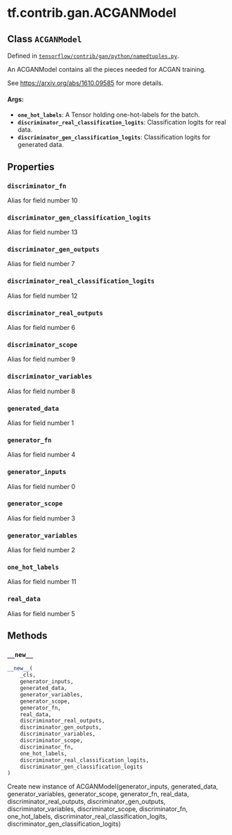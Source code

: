 <div itemscope itemtype="http://developers.google.com/ReferenceObject">
<meta itemprop="name" content="tf.contrib.gan.ACGANModel" />
<meta itemprop="property" content="discriminator_fn"/>
<meta itemprop="property" content="discriminator_gen_classification_logits"/>
<meta itemprop="property" content="discriminator_gen_outputs"/>
<meta itemprop="property" content="discriminator_real_classification_logits"/>
<meta itemprop="property" content="discriminator_real_outputs"/>
<meta itemprop="property" content="discriminator_scope"/>
<meta itemprop="property" content="discriminator_variables"/>
<meta itemprop="property" content="generated_data"/>
<meta itemprop="property" content="generator_fn"/>
<meta itemprop="property" content="generator_inputs"/>
<meta itemprop="property" content="generator_scope"/>
<meta itemprop="property" content="generator_variables"/>
<meta itemprop="property" content="one_hot_labels"/>
<meta itemprop="property" content="real_data"/>
<meta itemprop="property" content="__new__"/>
</div>

# tf.contrib.gan.ACGANModel

## Class `ACGANModel`





Defined in [`tensorflow/contrib/gan/python/namedtuples.py`](https://www.tensorflow.org/code/tensorflow/contrib/gan/python/namedtuples.py).

An ACGANModel contains all the pieces needed for ACGAN training.

See https://arxiv.org/abs/1610.09585 for more details.

#### Args:

* <b>`one_hot_labels`</b>: A Tensor holding one-hot-labels for the batch.
* <b>`discriminator_real_classification_logits`</b>: Classification logits for real
    data.
* <b>`discriminator_gen_classification_logits`</b>: Classification logits for generated
    data.

## Properties

<h3 id="discriminator_fn"><code>discriminator_fn</code></h3>

Alias for field number 10

<h3 id="discriminator_gen_classification_logits"><code>discriminator_gen_classification_logits</code></h3>

Alias for field number 13

<h3 id="discriminator_gen_outputs"><code>discriminator_gen_outputs</code></h3>

Alias for field number 7

<h3 id="discriminator_real_classification_logits"><code>discriminator_real_classification_logits</code></h3>

Alias for field number 12

<h3 id="discriminator_real_outputs"><code>discriminator_real_outputs</code></h3>

Alias for field number 6

<h3 id="discriminator_scope"><code>discriminator_scope</code></h3>

Alias for field number 9

<h3 id="discriminator_variables"><code>discriminator_variables</code></h3>

Alias for field number 8

<h3 id="generated_data"><code>generated_data</code></h3>

Alias for field number 1

<h3 id="generator_fn"><code>generator_fn</code></h3>

Alias for field number 4

<h3 id="generator_inputs"><code>generator_inputs</code></h3>

Alias for field number 0

<h3 id="generator_scope"><code>generator_scope</code></h3>

Alias for field number 3

<h3 id="generator_variables"><code>generator_variables</code></h3>

Alias for field number 2

<h3 id="one_hot_labels"><code>one_hot_labels</code></h3>

Alias for field number 11

<h3 id="real_data"><code>real_data</code></h3>

Alias for field number 5



## Methods

<h3 id="__new__"><code>__new__</code></h3>

``` python
__new__(
    _cls,
    generator_inputs,
    generated_data,
    generator_variables,
    generator_scope,
    generator_fn,
    real_data,
    discriminator_real_outputs,
    discriminator_gen_outputs,
    discriminator_variables,
    discriminator_scope,
    discriminator_fn,
    one_hot_labels,
    discriminator_real_classification_logits,
    discriminator_gen_classification_logits
)
```

Create new instance of ACGANModel(generator_inputs, generated_data, generator_variables, generator_scope, generator_fn, real_data, discriminator_real_outputs, discriminator_gen_outputs, discriminator_variables, discriminator_scope, discriminator_fn, one_hot_labels, discriminator_real_classification_logits, discriminator_gen_classification_logits)




